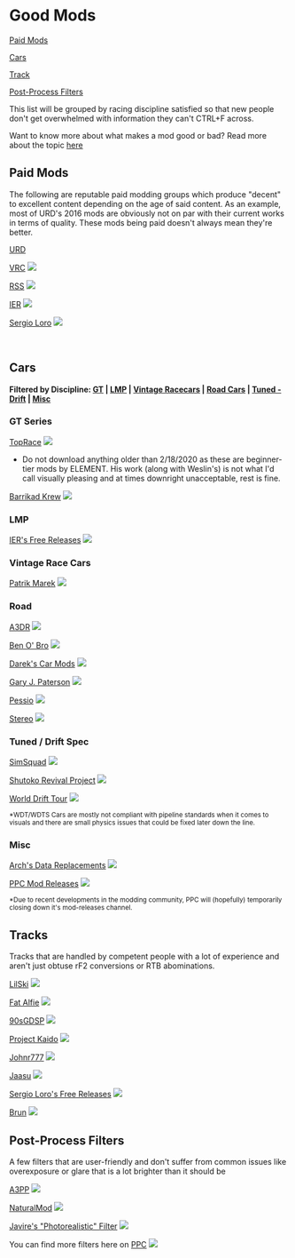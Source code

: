 # Good Mods
[Paid Mods](#paid-mods)

[Cars](#cars)

[Track](#tracks)

[Post-Process Filters](#post-process-filters)

<p>This list will be grouped by racing discipline satisfied so that new people don't get overwhelmed with information they can't CTRL+F across.</p>

Want to know more about what makes a mod good or bad? Read more about the topic [here](https://github.com/RustyChest/list-of-assetto-mods/blob/master/README.md)

## Paid Mods
<p>The following are reputable paid modding groups which produce "decent" to excellent content depending on the age of said content. As an example, most of URD's 2016 mods are obviously not on par with their current works in terms of quality. These mods being paid doesn't always mean they're better.</p>

[URD](https://www.unitedracingdesign.net/)

[VRC](https://vrc-modding-team.net/) ![](https://www.google.com/s2/favicons?domain=vrc-modding-team.net)

[RSS](https://racesimstudio.com/) ![](https://www.google.com/s2/favicons?domain=racesimstudio.com)

[IER](https://www.iersimulations.com/) ![](https://www.google.com/s2/favicons?domain=iersimulations.com)

[Sergio Loro](https://sellfy.com/f3classictracks/) ![](https://www.google.com/s2/favicons?domain=www.sellfy.com) 

<br>

## Cars

**Filtered by Discipline: [GT](#gt-series) | [LMP](#lmp) | [Vintage Racecars](#vintage-race-cars)
 | [Road Cars](#road) | [Tuned - Drift](#tuned-/-drift-spec) | [Misc](#misc)**
### GT Series

[TopRace](https://discord.gg/xhb3fhr) ![](https://www.google.com/s2/favicons?domain=www.discord.com)
* Do not download anything older than 2/18/2020 as these are beginner-tier mods by ELEMENT. His work (along with Weslin's) is not what I'd call visually pleasing and at times downright unacceptable, rest is fine. 

[Barrikad Krew](https://discord.gg/twFH8fD) ![](https://www.google.com/s2/favicons?domain=www.discord.com)

### LMP

[IER's Free Releases](https://www.racedepartment.com/downloads/authors/mclarenf1papa.170054/) ![](https://www.google.com/s2/favicons?domain=www.racedepartment.com) 

### Vintage Race Cars

[Patrik Marek](https://www.racedepartment.com/downloads/authors/patrik-marek.207012/) ![](https://www.google.com/s2/favicons?domain=www.racedepartment.com) 

### Road
   
[A3DR](https://www.racedepartment.com/downloads/authors/a3dr.235463/) ![](https://www.google.com/s2/favicons?domain=www.racedepartment.com)

[Ben O' Bro](https://www.racedepartment.com/downloads/authors/ben-obro.245829/) ![](https://www.google.com/s2/favicons?domain=www.racedepartment.com) 

[Darek's Car Mods](https://www.facebook.com/groups/1801669390048907/) ![](https://www.google.com/s2/favicons?domain=www.facebook.com)

[Gary J. Paterson](https://www.racedepartment.com/downloads/authors/garyjpaterson.240480/) ![](https://www.google.com/s2/favicons?domain=www.racedepartment.com)

[Pessio](https://www.racedepartment.com/downloads/authors/pessio.373712/) ![](https://www.google.com/s2/favicons?domain=www.racedepartment.com)  

[Stereo](https://www.racedepartment.com/downloads/authors/stereo.9613/) ![](https://www.google.com/s2/favicons?domain=www.racedepartment.com) 

### Tuned / Drift Spec

[SimSquad](https://discord.gg/cxqqwsz) ![](https://www.google.com/s2/favicons?domain=www.discord.com)

[Shutoko Revival Project](https://discord.gg/JydhbJG) ![](https://www.google.com/s2/favicons?domain=www.discord.com)
 
[World Drift Tour](https://discord.gg/tPn8NrP) ![](https://www.google.com/s2/favicons?domain=www.discord.com)

<sub><esp>*WDT/WDTS Cars are mostly not compliant with pipeline standards when it comes to visuals and there are small physics issues that could be fixed later down the line.</sub></esp>


### Misc

[Arch's Data Replacements](https://www.racedepartment.com/downloads/authors/kyuubeey.194589/ ) ![](https://www.google.com/s2/favicons?domain=www.racedepartment.com) 

[PPC Mod Releases](https://discord.gg/zpDTYDB) ![](https://www.google.com/s2/favicons?domain=www.discord.com)

<sub><esp>*Due to recent developments in the modding community, PPC will (hopefully) temporarily closing down it's mod-releases channel.</sub></esp>

## Tracks

<p>Tracks that are handled by competent people with a lot of experience and aren't just obtuse rF2 conversions or RTB abominations.</p>

[LilSki](https://www.racedepartment.com/downloads/authors/lilski.218202/) ![](https://www.google.com/s2/favicons?domain=www.racedepartment.com) 

[Fat Alfie](https://www.racedepartment.com/downloads/authors/fat-alfie.138572/ ) ![](https://www.google.com/s2/favicons?domain=www.racedepartment.com) 

[90sGDSP](https://www.racedepartment.com/downloads/authors/skyflightmusic.260506/) ![](https://www.google.com/s2/favicons?domain=www.racedepartment.com) 

[Project Kaido](https://www.racedepartment.com/downloads/authors/antudusun.13847/) ![](https://www.google.com/s2/favicons?domain=www.racedepartment.com) 

[Johnr777](https://www.racedepartment.com/downloads/authors/johnr777.280276/) ![](https://www.google.com/s2/favicons?domain=www.racedepartment.com) 

[Jaasu](https://www.racedepartment.com/downloads/authors/jaasu.245042/) ![](https://www.google.com/s2/favicons?domain=www.racedepartment.com) 

[Sergio Loro's Free Releases](https://sellfy.com/f3classictracks/) ![](https://www.google.com/s2/favicons?domain=www.sellfy.com) 

[Brun](https://www.racedepartment.com/downloads/authors/brun.17545/) ![](https://www.google.com/s2/favicons?domain=www.racedepartment.com) 

## Post-Process Filters
<p>A few filters that are user-friendly and don't suffer from common issues like overexposure or glare that is a lot brighter than it should be </p>

[A3PP](https://www.racedepartment.com/downloads/a3pp-beautiful-ppfilter-for-assetto-corsa.24258/) ![](https://www.google.com/s2/favicons?domain=www.racedepartment.com) 

[NaturalMod](https://www.racedepartment.com/downloads/natural-graphics-mod-filter.4551/) ![](https://www.google.com/s2/favicons?domain=www.racedepartment.com)

[Javire's "Photorealistic" Filter](https://www.racedepartment.com/downloads/photorealistic-filter.34050/) ![](https://www.google.com/s2/favicons?domain=www.racedepartment.com)

You can find more filters here on [PPC](https://discord.gg/NdsbskqxZJ) ![](https://www.google.com/s2/favicons?domain=www.discord.com)

